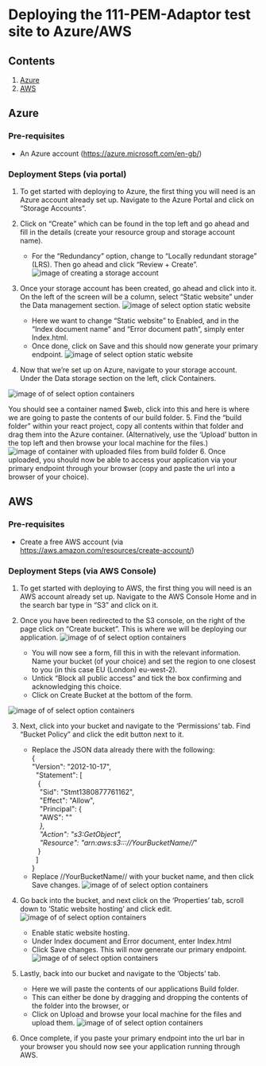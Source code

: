 # Deploying the 111-PEM-Adaptor test site to Azure/AWS

## Contents
1. [Azure](#Azure)
2. [AWS](#AWS)

## Azure
### Pre-requisites
- An Azure account (https://azure.microsoft.com/en-gb/)

### Deployment Steps (via portal)
1. To get started with deploying to Azure, the first thing you will need is an Azure account already set up. Navigate to the Azure Portal and click on “Storage Accounts”.
2. Click on “Create” which can be found in the top left and go ahead and fill in the details (create your resource group and storage account name).
    - For the “Redundancy” option, change to “Locally redundant storage” (LRS). Then go ahead and click “Review + Create”. ![image of creating a storage account](./azure/create-storage-account.png)
3. Once your storage account has been created, go ahead and click into it. On the left of the screen will be a column, select “Static website” under the Data management section. 
![image of select option static website](./azure/static-website-select.png)
    - Here we want to change “Static website” to Enabled, and in the “Index document name” and “Error document path”, simply enter Index.html. 
    - Once done, click on Save and this should now generate your primary endpoint.
![image of select option static website](./azure/enable-static-website.png)

4. Now that we’re set up on Azure, navigate to your storage account.
Under the Data storage section on the left, click Containers. 

![image of of select option containers](./azure/containers-select.png)

You should see a container named $web, click into this and here is where we are going to paste the contents of our build folder.
5. Find the “build folder” within your react project, copy all contents within that folder and drag them into the Azure container. (Alternatively, use the ‘Upload’ button in the top left and then browse your local machine for the files.) ![image of container with uploaded files from build folder](./azure/container-upload-files.png)
6. Once uploaded, you should now be able to access your application via your primary endpoint through your browser (copy and paste the url into a browser of your choice).



## AWS
### Pre-requisites
- Create a free AWS account (via https://aws.amazon.com/resources/create-account/)

### Deployment Steps (via AWS Console)
1. To get started with deploying to AWS, the first thing you will need is an AWS account already set up. Navigate to the AWS Console Home and in the search bar type in “S3” and click on it.

2. Once you have been redirected to the S3 console, on the right of the page click on “Create bucket”. This is where we will be deploying our application.
![image of of select option containers](./aws/s3-bucket-select.png)
    - You will now see a form, fill this in with the relevant information. Name your bucket (of your choice) and set the region to one closest to you (in this case EU (London) eu-west-2).
    - Untick “Block all public access” and tick the box confirming and acknowledging this choice.
    - Click on Create Bucket at the bottom of the form.

![image of of select option containers](./aws/create-bucket-form.png)

3. Next, click into your bucket and navigate to the ‘Permissions’ tab. Find “Bucket Policy” and click the edit button next to it.
    - Replace the JSON data already there with the following:<br>
            {<br>
               "Version": "2012-10-17", <br>
                &nbsp; "Statement": [ <br>
                    &nbsp;&nbsp; { <br>
                        &nbsp;&nbsp;&nbsp; "Sid": "Stmt1380877761162", <br>
                        &nbsp;&nbsp;&nbsp; "Effect": "Allow", <br>
                        &nbsp;&nbsp;&nbsp; "Principal": { <br>
                        &nbsp;&nbsp;&nbsp;     "AWS": "*" <br>
                        &nbsp;&nbsp;&nbsp; }, <br>
                        &nbsp;&nbsp;&nbsp; "Action": "s3:GetObject", <br>
                        &nbsp;&nbsp;&nbsp; "Resource": "arn:aws:s3::://YourBucketName//*" <br>
                    &nbsp;&nbsp; } <br>
                &nbsp; ] <br>
            } <br>
    - Replace //YourBucketName// with your bucket name, and then click Save changes.
    ![image of of select option containers](./aws/bucket-policy-edit.png)

4. Go back into the bucket, and next click on the ‘Properties’ tab, scroll down to ‘Static website hosting’ and click edit. ![image of of select option containers](./aws/static-website-hosting.png)
    - Enable static website hosting.
    - Under Index document and Error document, enter Index.html
    - Click Save changes. This will now generate our primary endpoint. ![image of of select option containers](./aws/static-website-hosting-enable.png)

5. Lastly, back into our bucket and navigate to the ‘Objects’ tab.
    - Here we will paste the contents of our applications Build folder.
    - This can either be done by dragging and dropping the contents of the folder into the browser, or
    - Click on Upload and browse your local machine for the files and upload them.
    ![image of of select option containers](./aws/upload-files-to-bucket.png)

6. Once complete, if you paste your primary endpoint into the url bar in your browser you should now see your application running through AWS.


